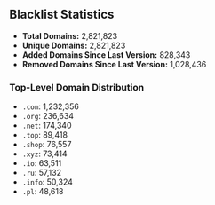 ## Blacklist Statistics

- **Total Domains:** 2,821,823
- **Unique Domains:** 2,821,823
- **Added Domains Since Last Version:** 828,343
- **Removed Domains Since Last Version:** 1,028,436

### Top-Level Domain Distribution

-  `.com`: 1,232,356
-  `.org`: 236,634
-  `.net`: 174,340
-  `.top`: 89,418
-  `.shop`: 76,557
-  `.xyz`: 73,414
-  `.io`: 63,511
-  `.ru`: 57,132
-  `.info`: 50,324
-  `.pl`: 48,618
